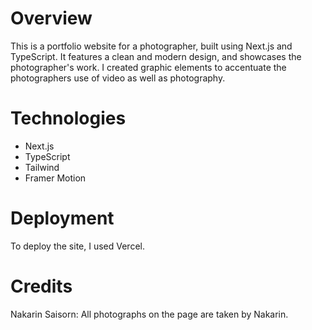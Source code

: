 # Overview

This is a portfolio website for a photographer, built using Next.js and TypeScript. It features a clean and modern design, and showcases the photographer's work. I created graphic elements to accentuate the photographers use of video as well as photography.

# Technologies

- Next.js
- TypeScript
- Tailwind
- Framer Motion

# Deployment

To deploy the site, I used Vercel.

# Credits

Nakarin Saisorn: All photographs on the page are taken by Nakarin.
